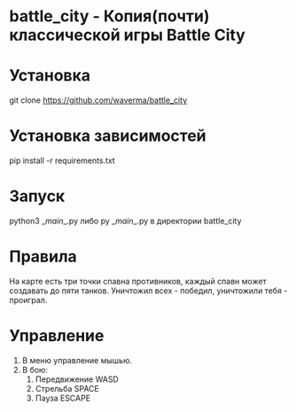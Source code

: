 # battle_city - Копия(почти) классической игры Battle City
# Установка
git clone https://github.com/waverma/battle_city
# Установка зависимостей
pip install -r requirements.txt
# Запуск
python3 \__main__.py либо py \__main__.py в директории battle_city
# Правила
На карте есть три точки спавна противников, каждый спавн может создавать до пяти танков. 
Уничтожил всех - победил, уничтожили тебя - проиграл.
# Управление
1) В меню управление мышью.
2) В бою:
    1) Передвижение WASD
    2) Стрельба SPACE
    3) Пауза ESCAPE
